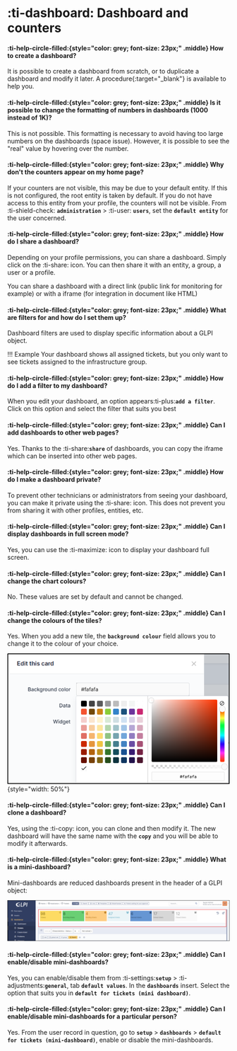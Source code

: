 # :ti-dashboard: Dashboard and counters

#### :ti-help-circle-filled:{style="color: grey; font-size: 23px;" .middle} How to create a dashboard?

It is possible to create a dashboard from scratch, or to duplicate a dashboard and modify it later. A procedure{:target="\_blank"} is available to help you.

#### :ti-help-circle-filled:{style="color: grey; font-size: 23px;" .middle} Is it possible to change the formatting of numbers in dashboards (1000 instead of 1K)?

This is not possible. This formatting is necessary to avoid having too large numbers on the dashboards (space issue). However, it is possible to see the "real" value by hovering over the number.

#### :ti-help-circle-filled:{style="color: grey; font-size: 23px;" .middle} Why don't the counters appear on my home page?

If your counters are not visible, this may be due to your default entity. If this is not configured, the root entity is taken by default. If you do not have access to this entity from your profile, the counters will not be visible. From :ti-shield-check: **`administration`** > :ti-user: **`users`**, set the **`default entity`** for the user concerned.

#### :ti-help-circle-filled:{style="color: grey; font-size: 23px;" .middle} How do I share a dashboard?

Depending on your profile permissions, you can share a dashboard. Simply click on the :ti-share: icon. You can then share it with an entity, a group, a user or a profile.

You can share a dashboard with a direct link (public link for monitoring for example) or with a iframe (for integration in document like HTML)

#### :ti-help-circle-filled:{style="color: grey; font-size: 23px;" .middle} What are filters for and how do I set them up?

Dashboard filters are used to display specific information about a GLPI object.

!!! Example Your dashboard shows all assigned tickets, but you only want to see tickets assigned to the infrastructure group.

#### :ti-help-circle-filled:{style="color: grey; font-size: 23px;" .middle} How do I add a filter to my dashboard?

When you edit your dashboard, an option appears:ti-plus:**`add a filter`**. Click on this option and select the filter that suits you best

#### :ti-help-circle-filled:{style="color: grey; font-size: 23px;" .middle} Can I add dashboards to other web pages?

Yes. Thanks to the :ti-share:**`share`** of dashboards, you can copy the iframe which can be inserted into other web pages.

#### :ti-help-circle-filled:{style="color: grey; font-size: 23px;" .middle} How do I make a dashboard private?

To prevent other technicians or administrators from seeing your dashboard, you can make it private using the :ti-share: icon. This does not prevent you from sharing it with other profiles, entities, etc.

#### :ti-help-circle-filled:{style="color: grey; font-size: 23px;" .middle} Can I display dashboards in full screen mode?

Yes, you can use the :ti-maximize: icon to display your dashboard full screen.

#### :ti-help-circle-filled:{style="color: grey; font-size: 23px;" .middle} Can I change the chart colours?

No. These values are set by default and cannot be changed.

#### :ti-help-circle-filled:{style="color: grey; font-size: 23px;" .middle} Can I change the colours of the tiles?

Yes. When you add a new tile, the **`background colour`** field allows you to change it to the colour of your choice.

![Alt text](<.gitbook/assets/Dashboard 1.png>){style="width: 50%"}

#### :ti-help-circle-filled:{style="color: grey; font-size: 23px;" .middle} Can I clone a dashboard?

Yes, using the :ti-copy: icon, you can clone and then modify it. The new dashboard will have the same name with the **`copy`** and you will be able to modify it afterwards.

#### :ti-help-circle-filled:{style="color: grey; font-size: 23px;" .middle} What is a mini-dashboard?

Mini-dashboards are reduced dashboards present in the header of a GLPI object:

![Alt text](<.gitbook/assets/Dashboard 2.png>)

#### :ti-help-circle-filled:{style="color: grey; font-size: 23px;" .middle} Can I enable/disable mini-dashboards?

Yes, you can enable/disable them from :ti-settings:**`setup`** > :ti-adjustments:**`general`**, tab **`default values`**. In the **`dashboards`** insert. Select the option that suits you in **`default for tickets (mini dashboard)`**.

#### :ti-help-circle-filled:{style="color: grey; font-size: 23px;" .middle} Can I enable/disable mini-dashboards for a particular person?

Yes. From the user record in question, go to **`setup`** > **`dashboards`** > **`default for tickets (mini-dashboard)`**, enable or disable the mini-dashboards.
